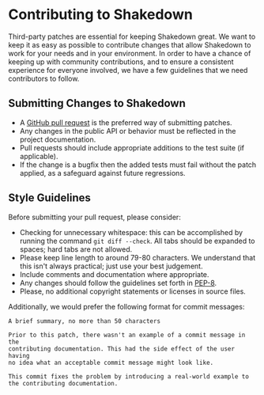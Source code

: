 # Contributing to Shakedown
Third-party patches are essential for keeping Shakedown great. We want to keep
it as easy as possible to contribute changes that allow Shakedown to work for
your needs and in your environment. In order to have a chance of keeping up with
community contributions, and to ensure a consistent experience for everyone
involved, we have a few guidelines that we need contributors to follow.

## Submitting Changes to Shakedown
  * A [GitHub pull request][github-pr] is the preferred way of submitting
  patches.
  * Any changes in the public API or behavior must be reflected in the project
  documentation.
  * Pull requests should include appropriate additions to the test suite (if
  applicable).
  * If the change is a bugfix then the added tests must fail without the patch
  applied, as a safeguard against future regressions.

## Style Guidelines
Before submitting your pull request, please consider:
  * Checking for unnecessary whitespace: this can be accomplished by running
  the command `git diff --check`. All tabs should be expanded to spaces; hard
  tabs are not allowed.
  * Please keep line length to around 79-80 characters. We understand that this
  isn't always practical; just use your best judgement.
  * Include comments and documentation where appropriate.
  * Any changes should follow the guidelines set forth in [PEP-8][pep-8].
  * Please, no additional copyright statements or licenses in source files.

Additionally, we would prefer the following format for commit messages:

```
A brief summary, no more than 50 characters

Prior to this patch, there wasn't an example of a commit message in the
contributing documentation. This had the side effect of the user having
no idea what an acceptable commit message might look like.

This commit fixes the problem by introducing a real-world example to
the contributing documentation.
```

[github-pr]: https://help.github.com/articles/using-pull-requests
[pep-8]: https://www.python.org/dev/peps/pep-0008/
